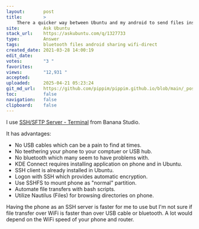 ```yaml
---
layout:       post
title:        >
    There a quicker way between Ubuntu and my android to send files instead of Bluetooth or cable
site:         Ask Ubuntu
stack_url:    https://askubuntu.com/q/1327733
type:         Answer
tags:         bluetooth files android sharing wifi-direct
created_date: 2021-03-28 14:00:19
edit_date:    
votes:        "3 "
favorites:    
views:        "12,931 "
accepted:     
uploaded:     2025-04-21 05:23:24
git_md_url:   https://github.com/pippim/pippim.github.io/blob/main/_posts/2021/2021-03-28-There-a-quicker-way-between-Ubuntu-and-my-android-to-send-files-instead-of-Bluetooth-or-cable.md
toc:          false
navigation:   false
clipboard:    false
---
```


I use [SSH/SFTP Server - Terminal][1] from Banana Studio.

It has advantages:

- No USB cables which can be a pain to find at times.
- No teethering your phone to your comptuer or USB hub.
- No bluetooth which many seem to have problems with.
- KDE Connect requires installing application on phone and in Ubuntu.
- SSH client is already installed in Ubuntu.
- Logon with SSH which provides automatic encryption.
- Use SSHFS to mount phone as "normal" partition.
- Automate file transfers with bash scripts.
- Utilize Nautilus (Files) for browsing directories on phone.

Having the phone as an SSH server is faster for me to use but I'm not sure if file transfer over WiFi is faster than over USB cable or bluetooth. A lot would depend on the WiFi speed of your phone and router.


  [1]: https://play.google.com/store/apps/details?id=net.xnano.android.sshserver&hl=en_CA&gl=US
